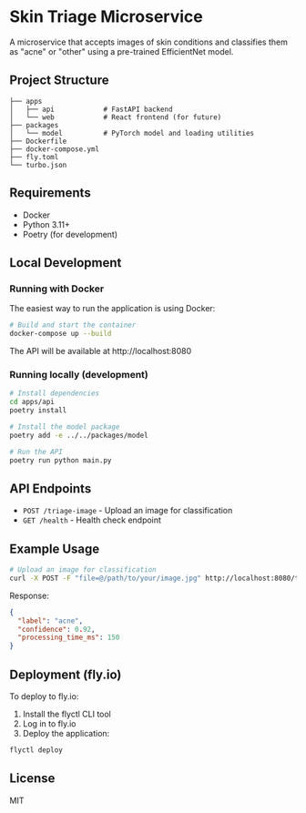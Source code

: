 # Skin Triage Microservice

A microservice that accepts images of skin conditions and classifies them as "acne" or "other" using a pre-trained EfficientNet model.

## Project Structure

```
├── apps
│   ├── api            # FastAPI backend
│   └── web            # React frontend (for future)
├── packages
│   └── model          # PyTorch model and loading utilities
├── Dockerfile
├── docker-compose.yml
├── fly.toml
└── turbo.json
```

## Requirements

- Docker
- Python 3.11+
- Poetry (for development)

## Local Development

### Running with Docker

The easiest way to run the application is using Docker:

```bash
# Build and start the container
docker-compose up --build
```

The API will be available at http://localhost:8080

### Running locally (development)

```bash
# Install dependencies
cd apps/api
poetry install

# Install the model package
poetry add -e ../../packages/model

# Run the API
poetry run python main.py
```

## API Endpoints

- `POST /triage-image` - Upload an image for classification
- `GET /health` - Health check endpoint

## Example Usage

```bash
# Upload an image for classification
curl -X POST -F "file=@/path/to/your/image.jpg" http://localhost:8080/triage-image
```

Response:

```json
{
  "label": "acne",
  "confidence": 0.92,
  "processing_time_ms": 150
}
```

## Deployment (fly.io)

To deploy to fly.io:

1. Install the flyctl CLI tool
2. Log in to fly.io
3. Deploy the application:

```bash
flyctl deploy
```

## License

MIT
